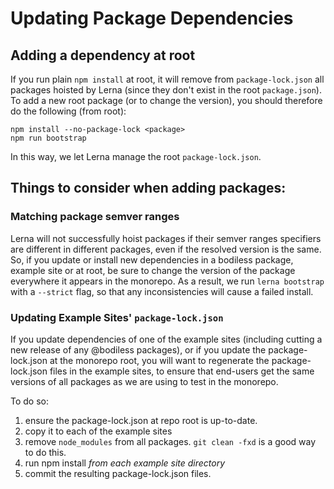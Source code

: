 # Updating Package Dependencies

## Adding a dependency at root

If you run plain `npm install` at root, it will remove from `package-lock.json`
all packages hoisted by Lerna (since they don't exist in the root
`package.json`).  To add a new root package (or to change the version), you should
therefore do the following (from root):
```
npm install --no-package-lock <package>
npm run bootstrap
```
In this way, we let Lerna manage the root `package-lock.json`.

## Things to consider when adding packages:

### Matching package semver ranges

Lerna will not successfully hoist packages if their semver ranges specifiers are
different in different packages, even if the resolved version is the same. So,
if you update or install new dependencies in a bodiless package, example site or
at root, be sure to change the version of the package everywhere it appears in
the monorepo.  As a result, we run `lerna bootstrap` with a `--strict` flag, so
that any inconsistencies will cause a failed install.

### Updating Example Sites' `package-lock.json`

If you update dependencies of one of the example sites (including cutting a new
release of any @bodiless packages), or if you update the package-lock.json at
the monorepo root, you will want to regenerate the package-lock.json files in
the example sites, to ensure that end-users get the same versions of all
packages as we are using to test in the monorepo.

To do so:
1. ensure the package-lock.json at repo root is up-to-date.
2. copy it to each of the example sites
3. remove `node_modules` from all packages. `git clean -fxd` is a good way to do this.
4. run npm install *from each example site directory*
5. commit the resulting package-lock.json files.

